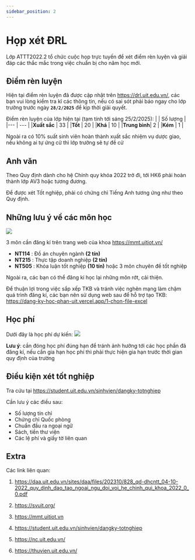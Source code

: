 ```yaml
---
sidebar_position: 2
---
```

# Họp xét ĐRL
Lớp ATTT2022.2 tổ chức cuộc họp trực tuyến để xét điểm rèn luyện và giải đáp các thắc mắc trong việc chuẩn bị cho năm học mới.

## Điểm rèn luyện
Hiện tại điểm rèn luyện đã được cập nhật trên https://drl.uit.edu.vn/, các bạn vui lòng kiểm tra kĩ các thông tin, nếu có sai sót phải báo ngay cho lớp trưởng trước ngày **`28/2/2025`** để kịp thời giải quyết.

Điểm rèn luyện của lớp hiện tại (tạm tính tới sáng 25/2/2025):
|              | Số lượng  |
|---           |    ---    |
|**Xuất sắc**  |    33     |
|**Tốt**       |    20     |
|**Khá**       |    10     |
|**Trung bình**|    2      |
|**Kém**       |    1      |

Ngoài ra có 10% suất sinh viên hoàn thành xuất sắc nhiệm vụ dược giao, nếu không ai tự ứng cử thì lớp trưởng sẽ tự đề cử

## Anh văn

Theo Quy định dành cho hệ Chính quy khóa 2022 trở đi, tới HK6 phải hoàn thành lớp AV3 hoặc tương đương.

Để được xét Tốt nghiệp, phải có chứng chỉ Tiếng Anh tương ứng như theo Quy định.

## Những lưu ý về các môn học

![](https://hackmd.io/_uploads/B1n4ds5o3.jpg)

3 môn cần đăng kí trên trang web của khoa https://mmt.uitiot.vn/
* **NT114** : Đồ án chuyên ngành **(2 tín)**
* **NT215** : Thực tập doanh nghiệp **(2 tín)**
* **NT505** : Khóa luận tốt nghiệp **(10 tín)** hoặc 3 môn chuyên đề tốt nghiệp


Ngoài ra, các bạn có thể đăng kí học lại những môn rớt, cải thiện.

Để thuận lợi trong việc sắp xếp TKB và tránh việc nghẽn mạng làm chậm quá trình đăng kí, các bạn nên sử dụng web sau để hỗ trợ tạo TKB: https://dang-ky-hoc-phan-uit.vercel.app/1-chon-file-excel

## Học phí
Dưới đây là học phí dự kiến:
![](https://hackmd.io/_uploads/HkLex9eO3.png)

**Lưu ý**: cần đóng học phí đúng hạn để tránh ảnh hưởng tới các học phần đã đăng kí, nếu cần gia hạn học phí thì phải thực hiện gia hạn trước thời gian quy định của trường

## Điều kiện xét tốt nghiệp

Tra cứu tại https://student.uit.edu.vn/sinhvien/dangky-totnghiep

Cần lưu ý các điều sau:
+ Số lượng tín chỉ
+ Chứng chỉ Quốc phòng
+ Chuẩn đầu ra ngoại ngữ
+ Sách, tiền thư viện
+ Các lệ phí và giấy tờ liên quan

## Extra

Các link liên quan:

1. https://daa.uit.edu.vn/sites/daa/files/202310/828_qd-dhcntt_04-10-2022_quy_dinh_dao_tao_ngoai_ngu_doi_voi_he_chinh_qui_khoa_2022_0_0.pdf

2. https://svuit.org/

3. https://mmt.uitiot.vn

4. https://student.uit.edu.vn/sinhvien/dangky-totnghiep

5. https://nc.uit.edu.vn/

6. https://thuvien.uit.edu.vn/
